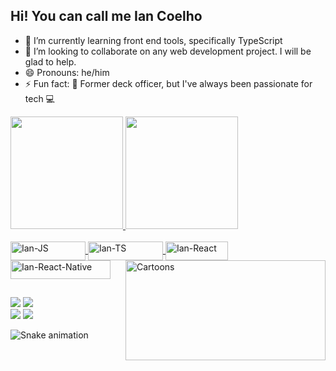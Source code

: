 ## Hi! You can call me Ian Coelho

- 🌱 I’m currently learning front end tools, specifically TypeScript
- 👯 I’m looking to collaborate on any web development project. I will be glad to help.
- 😄 Pronouns: he/him
- ⚡ Fun fact: 🚢 Former deck officer, but I've always been passionate for tech 💻

<div>
  <a href="https://github.com/iancoel">
  <img height="180em" src="https://github-readme-stats.vercel.app/api?username=iancoel&show_icons=true&theme=react&include_all_commits=true&count_private=true"/>
  <img height="180em" src="https://github-readme-stats.vercel.app/api/top-langs/?username=iancoel&layout=compact&langs_count=7&theme=react"/>
</div>
<div style="display: inline_block"><br>
  <img align="center" alt="Ian-JS" height="30" width="120" src="https://img.shields.io/badge/JavaScript-F7DF1E?style=for-the-badge&logo=javascript&logoColor=black">
  <img align="center" alt="Ian-TS" height="30" width="120" src="https://img.shields.io/badge/TypeScript-007ACC?style=for-the-badge&logo=typescript&logoColor=white">
  <img align="center" alt="Ian-React" height="30" width="100" src="https://img.shields.io/badge/React-20232A?style=for-the-badge&logo=react&logoColor=61DAFB">
  <img align="center" alt="Ian-React-Native" height="30" width="160" src="https://img.shields.io/badge/React_Native-20232A?style=for-the-badge&logo=react&logoColor=61DAFB">
  <img align="right" alt="Cartoons" height = "160" width="320" src="https://media.giphy.com/media/10CN8pYZqj5V4s/giphy.gif">
</div>
  
  ##
  
<div> 
  <a href="https://instagram.com/iannrabbit" target="_blank"><img src="https://img.shields.io/badge/-Instagram-%23E4405F?style=for-the-badge&logo=instagram&logoColor=white" target="_blank"></a>
<a href = "mailto:ian.coel@hotmail.com"><img src="https://img.shields.io/badge/Microsoft_Outlook-0078D4?style=for-the-badge&logo=microsoft-outlook&logoColor=white" target="_blank"></a><br>
  <a href="https://www.linkedin.com/in/ian-coel/" target="_blank"><img src="https://img.shields.io/badge/-LinkedIn-%230077B5?style=for-the-badge&logo=linkedin&logoColor=white" target="_blank"></a>
  <a href=https://api.whatsapp.com/send?phone=5591992762735&text=Hello!%20I%20wanted%20to%20talk%20something... target="_blank"><img src="https://img.shields.io/badge/WhatsApp-25D366?style=for-the-badge&logo=whatsapp&logoColor=white" target="_blank"></a>
  
  ![Snake animation](https://github.com/iancoel/iancoel/blob/output/github-contribution-grid-snake.svg)
  
</div>
